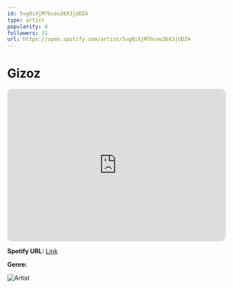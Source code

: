 ```yaml
---
id: 5vg0iXjM7Gceu36X3jUDZ4
type: artist
popularity: 4
followers: 31
url: https://open.spotify.com/artist/5vg0iXjM7Gceu36X3jUDZ4
---
```

# Gizoz

<iframe style="border-radius:12px" src="https://open.spotify.com/embed/artist/5vg0iXjM7Gceu36X3jUDZ4" width="100%" height="352" frameBorder="0" allowfullscreen="" allow="autoplay; clipboard-write; encrypted-media; fullscreen; picture-in-picture" loading="lazy"></iframe>

**Spotify URL:** [Link](https://open.spotify.com/artist/5vg0iXjM7Gceu36X3jUDZ4)

**Genre:** 

![Artist](https://i.scdn.co/image/ab67616d0000b273d2380b4f8320776506ca35a4)
